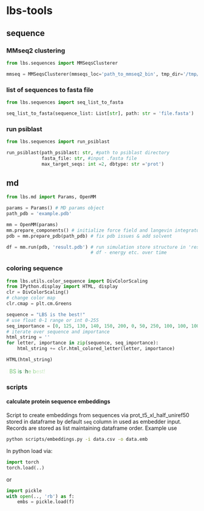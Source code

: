 # lbs-tools

## sequence
### MMseq2 clustering
```python
from lbs.sequences import MMSeqsClusterer

mmseq = MMSeqsClusterer(mmseqs_loc='path_to_mmseq2_bin', tmp_dir='/tmp/')
```
### list of sequences to fasta file
```python
from lbs.sequences import seq_list_to_fasta

seq_list_to_fasta(sequence_list: List[str], path: str = 'file.fasta')
```
### run psiblast
```python
from lbs.sequences import run_psiblast

run_psiblast(path_psiblast: str, #path to psiblast directory
             fasta_file: str, #input .fasta file
             max_target_seqs: int =2, dbtype: str ='prot')
```

## md

```python
from lbs.md import Params, OpenMM

params = Params() # MD params object
path_pdb = 'example.pdb'

mm = OpenMM(params)
mm.prepare_components() # initialize force field and langevin integrator
pdb = mm.prepare_pdb(path_pdb) # fix pdb issues & add solvent

df = mm.run(pdb, 'result.pdb') # run simulation store structure in 'result.pdb'
                               # df - energy etc. over time
```

### coloring sequence

```python
from lbs.utils.color_sequence import DivColorScaling
from IPython.display import HTML, display
clr = DivColorScaling()
# change color map
clr.cmap = plt.cm.Greens

sequence = "LBS is the best!"
# use float 0-1 range or int 0-255
seq_importance = [0, 125, 130, 140, 150, 200, 0, 50, 250, 100, 100, 100, 60, 60, 60, 60, 60]
# iterate over sequence and importance
html_string = ''
for letter, importance in zip(sequence, seq_importance):
    html_string += clr.html_colored_letter(letter, importance)

HTML(html_string)
```

<span style= "color:rgb(247, 252, 245)">L</span><span style= "color:rgb(119, 197, 120)">B</span><span style= "color:rgb(112, 194, 116)">S</span><span style= "color:rgb(96, 186, 108)"> </span><span style= "color:rgb(80, 178, 100)">i</span><span style= "color:rgb(25, 130, 62)">s</span><span style= "color:rgb(247, 252, 245)"> </span><span style= "color:rgb(211, 238, 205)">t</span><span style= "color:rgb(0, 74, 29)">h</span><span style= "color:rgb(154, 214, 149)">e</span><span style= "color:rgb(154, 214, 149)"> </span><span style= "color:rgb(154, 214, 149)">b</span><span style= "color:rgb(202, 234, 195)">e</span><span style= "color:rgb(202, 234, 195)">s</span><span style= "color:rgb(202, 234, 195)">t</span><span style= "color:rgb(202, 234, 195)">!</span>




### scripts

#### calculate protein sequence embeddings
Script to create embeddings from sequences via prot_t5_xl_half_uniref50 stored in dataframe
by default `seq` column in used as embedder input. Records are stored
as list maintaining dataframe order. 
Example use
```bash
python scripts/embeddings.py -i data.csv -o data.emb
```
In python load via:
```python 
import torch
torch.load(..)
```
or
```python 
import pickle
with open(.., 'rb') as f:
    embs = pickle.load(f)
```
